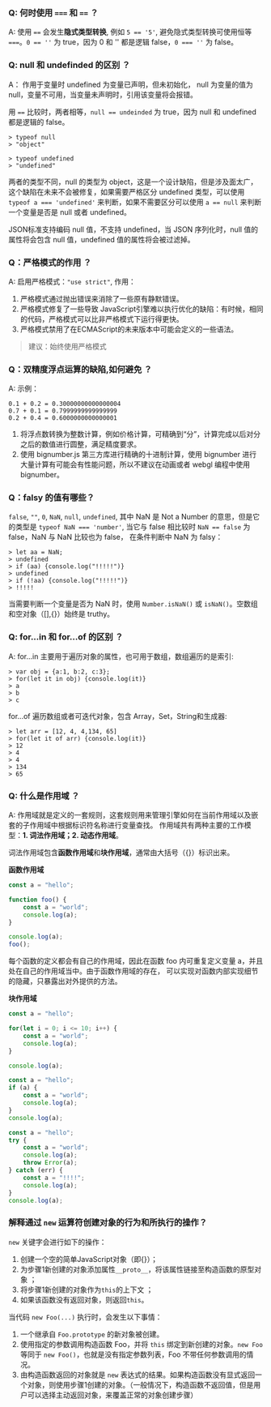 ### Q: 何时使用 `===` 和 `==` ？

A: 使用 `==` 会发生**隐式类型转换**, 例如 `5 == '5'`, 避免隐式类型转换可使用恒等 `===`。`0 == ''` 为 true，因为 0 和 '' 都是逻辑
false，`0 === ''` 为 false。

### Q: null 和 undefinded 的区别 ？

A： 作用于变量时 undefined 为变量已声明，但未初始化， null 为变量的值为 null，变量不可用，当变量未声明时，引用该变量将会报错。

用 `==` 比较时，两者相等，`null == undeinded` 为 true，因为 null 和 undefined 都是逻辑的 false。

```
> typeof null
> "object"
```

```
> typeof undefined
> "undefined"
```

两者的类型不同，null 的类型为 object，这是一个设计缺陷，但是涉及面太广，这个缺陷在未来不会被修复，如果需要严格区分 undefined 类型，可以使用
`typeof a === 'undefined'` 来判断，如果不需要区分可以使用 `a == null` 来判断一个变量是否是 null 或者 undefined。

JSON标准支持编码 null 值，不支持 undefined，当 JSON 序列化时，null 值的属性将会包含 null 值，undefined 值的属性将会被过滤掉。

### Q：严格模式的作用 ？

A: 启用严格模式：`"use strict"`, 作用：

1. 严格模式通过抛出错误来消除了一些原有静默错误。
2. 严格模式修复了一些导致 JavaScript引擎难以执行优化的缺陷：有时候，相同的代码，严格模式可以比非严格模式下运行得更快。
3. 严格模式禁用了在ECMAScript的未来版本中可能会定义的一些语法。

> 建议：始终使用严格模式

### Q：双精度浮点运算的缺陷,如何避免 ？

A: 示例：

```
0.1 + 0.2 = 0.30000000000000004
0.7 + 0.1 = 0.7999999999999999
0.2 + 0.4 = 0.6000000000000001
```

1. 将浮点数转换为整数计算，例如价格计算，可精确到“分”，计算完成以后对分之后的数值进行圆整，满足精度要求。
2. 使用 bignumber.js 第三方库进行精确的十进制计算，使用 bignumber 进行大量计算有可能会有性能问题，所以不建议在动画或者 webgl 编程中使用 bignumber。

### Q：falsy 的值有哪些？

`false`, `""`, `0`, `NaN`, `null`, `undefined`, 其中 NaN 是 Not a Number 的意思，但是它的类型是 `typeof NaN === 'number'`, 当它与 false 相比较时 `NaN == false` 为 false，NaN 与 NaN 比较也为 false， 在条件判断中 NaN 为 falsy：


```
> let aa = NaN;
> undefined
> if (aa) {console.log("!!!!!")}
> undefined
> if (!aa) {console.log("!!!!!")}
> !!!!! 
```

当需要判断一个变量是否为 NaN 时，使用 `Number.isNaN()` 或 `isNaN()`。空数组和空对象（[],{}）始终是 truthy。

### Q: for...in 和 for...of 的区别 ？

A: for...in 主要用于遍历对象的属性，也可用于数组，数组遍历的是索引:

```
> var obj = {a:1, b:2, c:3};
> for(let it in obj) {console.log(it)}
> a 
> b 
> c
```

for...of 遍历数组或者可迭代对象，包含 Array，Set，String和生成器:

```
> let arr = [12, 4, 4,134, 65]
> for(let it of arr) {console.log(it)}
> 12 
> 4 
> 4 
> 134 
> 65
```

### Q: 什么是作用域 ？

A: 作用域就是定义的一套规则，这套规则用来管理引擎如何在当前作用域以及嵌套的子作用域中根据标识符名称进行变量查找。
作用域共有两种主要的工作模型：**1. 词法作用域；2. 动态作用域**。

词法作用域包含**函数作用域**和**块作用域**，通常由大括号（{}）标识出来。

**函数作用域**

```js
const a = "hello";

function foo() {
    const a = "world";
    console.log(a);
}

console.log(a);
foo();
```

每个函数的定义都会有自己的作用域，因此在函数 foo 内可重复定义变量 a，并且处在自己的作用域当中。由于函数作用域的存在，
可以实现对函数内部实现细节的隐藏，只暴露出对外提供的方法。

**块作用域**

```js
const a = "hello";

for(let i = 0; i <= 10; i++) {
    const a = "world";
    console.log(a);
}

console.log(a);
```

```js
const a = "hello";
if (a) {
    const a = "world";
    console.log(a);
}
console.log(a);
```

```js
const a = "hello";
try {
    const a = "world";
    console.log(a);
    throw Error(a);
} catch (err) {
    const a = "!!!!";
    console.log(a);
}
console.log(a);
```
### 解释通过 `new` 运算符创建对象的行为和所执行的操作？

`new` 关键字会进行如下的操作：

1. 创建一个空的简单JavaScript对象（即{}）；
2. 为步骤1新创建的对象添加属性`__proto__`，将该属性链接至构造函数的原型对象 ；
3. 将步骤1新创建的对象作为`this`的上下文 ；
4. 如果该函数没有返回对象，则返回`this`。

当代码 `new Foo(...)` 执行时，会发生以下事情：

1. 一个继承自 `Foo.prototype` 的新对象被创建。
2. 使用指定的参数调用构造函数 Foo，并将 `this` 绑定到新创建的对象。`new Foo` 等同于 `new Foo()`，也就是没有指定参数列表，Foo 不带任何参数调用的情况。
3. 由构造函数返回的对象就是 `new` 表达式的结果。如果构造函数没有显式返回一个对象，则使用步骤1创建的对象。（一般情况下，构造函数不返回值，但是用户可以选择主动返回对象，来覆盖正常的对象创建步骤）

